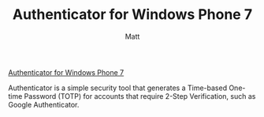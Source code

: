 ﻿---
title: Authenticator for Windows Phone 7
author: Matt
layout: post
permalink: /2011/12/authenticator-for-windows-phone-7/
categories:
  - Projects
tags:
  - windowsphone
format: link
---

[Authenticator for Windows Phone 7][1]

 [1]: http://www.windowsphone.com/en-us/apps/82c12390-0176-43de-916e-5613d17f61a0

Authenticator is a simple security tool that generates a Time-based One-time Password (TOTP) for accounts that require 2-Step Verification, such as Google Authenticator.